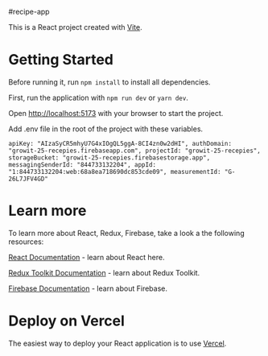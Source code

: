 #recipe-app

This is a React project created with [Vite]('https://vite.dev/').

# Getting Started

Before running it, run `npm install` to install all dependencies.

First, run the application with <tab>`npm run dev` or `yarn dev`</tab>.

Open [http://localhost:5173]('http://localhost:5173') with your browser to start the project.

Add .env file in the root of the project with these variables.

`apiKey: "AIzaSyCR5mhyU7G4xIOgQL5ggA-8CI4zn0w2dHI",
authDomain: "growit-25-recepies.firebaseapp.com",
projectId: "growit-25-recepies",
storageBucket: "growit-25-recepies.firebasestorage.app",
messagingSenderId: "844733132204",
appId: "1:844733132204:web:68a8ea718690dc853cde09",
measurementId: "G-26L7JFV4GD"`

# Learn more

To learn more about React, Redux, Firebase, take a look a the following resources:

[React Documentation]('https://react.dev/') - learn about React here.

[Redux Toolkit Documentation]('https://redux-toolkit.js.org/') - learn about Redux Toolkit.

[Firebase Documentation]('https://firebase.google.com/docs') - learn about Firebase.

# Deploy on Vercel

The easiest way to deploy your React application is to use [Vercel]('https://vercel.com/new?utm_medium=default-template&filter=next.js&utm_source=create-next-app&utm_campaign=create-next-app-readme').
